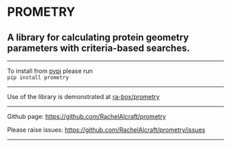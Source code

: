 # PROMETRY

## A library for calculating protein geometry parameters with criteria-based searches.

---

To install from [pypi](https://pypi.org/project/prometry/) please run  
```pip install prometry ```

---

Use of the library is demonstrated at [ra-box/prometry](https://ra-box.streamlit.app/prometry)

---

Github page: https://github.com/RachelAlcraft/prometry

Please raise issues: https://github.com/RachelAlcraft/prometry/issues

---




